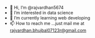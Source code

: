 - 👋 Hi, I’m @rajvardhan5674
- 👀 I’m interested in data science
- 🌱 I’m currently learning web developing 
- 📫 How to reach me ...just mail me at rajvardhan.bhujbal07123r@gmail.com

<!---
rajvardhan5674/rajvardhan5674 is a ✨ special ✨ repository because its `README.md` (this file) appears on your GitHub profile.
You can click the Preview link to take a look at your changes.
--->
